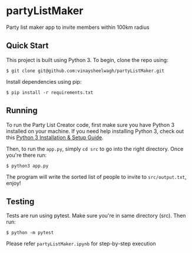 # partyListMaker

Party list maker app to invite members within 100km radius

## Quick Start

This project is built using Python 3. To begin, clone the repo using:

```console
$ git clone git@github.com:vinaysheelwagh/partyListMaker.git
```

Install dependencies using pip:

```console
$ pip install -r requirements.txt
```

## Running

To run the Party List Creator code, first make sure you have Python 3 installed on your machine. If you need help installing Python 3, check out this [Python 3 Installation & Setup Guide](https://realpython.com/installing-python/).

Then, to run the `app.py`, simply `cd src` to go into the right directory. Once you're there run:

```console
$ python3 app.py
```

The program will write the sorted list of people to invite to `src/output.txt`, enjoy!

## Testing

Tests are run using pytest. Make sure you're in same directory (src). Then run:

```console
$ python -m pytest
```

Please refer `partyListMaker.ipynb` for step-by-step execution
